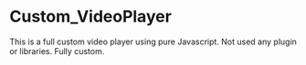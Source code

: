 # Custom_VideoPlayer
This is a full custom video player using pure Javascript.
Not used any plugin or libraries. Fully custom.
